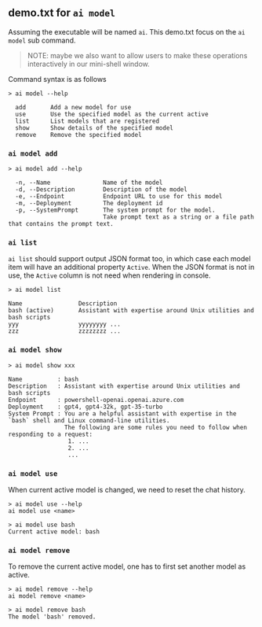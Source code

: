 ## demo.txt for `ai model`

Assuming the executable will be named `ai`.
This demo.txt focus on the `ai model` sub command.

> NOTE: maybe we also want to allow users to make these operations interactively in our mini-shell window.

Command syntax is as follows

```
> ai model --help

  add       Add a new model for use
  use       Use the specified model as the current active
  list      List models that are registered
  show      Show details of the specified model
  remove    Remove the specified model
```

### `ai model add`

```
> ai model add --help

  -n, --Name               Name of the model
  -d, --Description        Description of the model
  -e, --Endpoint           Endpoint URL to use for this model
  -m, --Deployment         The deployment id
  -p, --SystemPrompt       The system prompt for the model.
                           Take prompt text as a string or a file path that contains the prompt text.
```

### `ai list`

`ai list` should support output JSON format too, in which case each model item will have an additional property `Active`.
When the JSON format is not in use, the `Active` column is not need when rendering in console.

```
> ai model list

Name                Description
bash (active)       Assistant with expertise around Unix utilities and bash scripts
yyy                 yyyyyyyy ...
zzz                 zzzzzzzz ...
```

### `ai model show`

```
> ai model show xxx

Name          : bash
Description   : Assistant with expertise around Unix utilities and bash scripts
Endpoint      : powershell-openai.openai.azure.com
Deployment    : gpt4, gpt4-32k, gpt-35-turbo
System Prompt : You are a helpful assistant with expertise in the `bash` shell and Linux command-line utilities.
                The following are some rules you need to follow when responding to a request:
                 1. ...
                 2. ...
                 ...
```

### `ai model use`

When current active model is changed, we need to reset the chat history.

```
> ai model use --help
ai model use <name>

> ai model use bash
Current active model: bash
```

### `ai model remove`

To remove the current active model, one has to first set another model as active.

```
> ai model remove --help
ai model remove <name>

> ai model remove bash
The model 'bash' removed.
```
